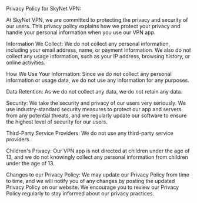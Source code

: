 Privacy Policy for SkyNet VPN:

At SkyNet VPN, we are committed to protecting the privacy and security of our users. This privacy policy explains how we protect your privacy and handle your personal information when you use our VPN app.

Information We Collect: We do not collect any personal information, including your email address, name, or payment information. We also do not collect any usage information, such as your IP address, browsing history, or online activities.

How We Use Your Information: Since we do not collect any personal information or usage data, we do not use any information for any purposes.

Data Retention: As we do not collect any data, we do not retain any data.

Security: We take the security and privacy of our users very seriously. We use industry-standard security measures to protect our app and servers from any potential threats, and we regularly update our software to ensure the highest level of security for our users.

Third-Party Service Providers: We do not use any third-party service providers.

Children's Privacy: Our VPN app is not directed at children under the age of 13, and we do not knowingly collect any personal information from children under the age of 13.

Changes to our Privacy Policy: We may update our Privacy Policy from time to time, and we will notify you of any changes by posting the updated Privacy Policy on our website. We encourage you to review our Privacy Policy regularly to stay informed about our privacy practices.
